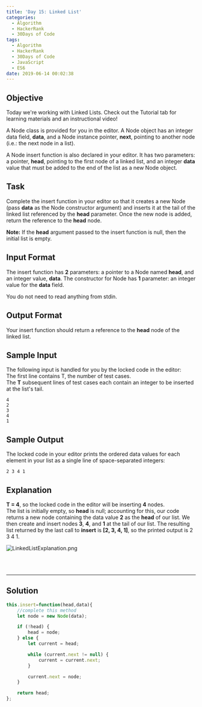```yaml
---
title: 'Day 15: Linked List'
categories:
  - Algorithm
  - HackerRank
  - 30Days of Code
tags:
  - Algorithm
  - HackerRank
  - 30Days of Code
  - JavaScript
  - ES6
date: 2019-06-14 00:02:38
---
```



## Objective

Today we're working with Linked Lists. Check out the Tutorial tab for learning materials and an instructional video!

A Node class is provided for you in the editor. A Node object has an integer data field, **data**, and a Node instance pointer, **next**, pointing to another node (i.e.: the next node in a list).

A Node insert function is also declared in your editor. It has two parameters: a pointer, **head**, pointing to the first node of a linked list, and an integer **data** value that must be added to the end of the list as a new Node object.


## Task

Complete the insert function in your editor so that it creates a new Node (pass **data** as the Node constructor argument) and inserts it at the tail of the linked list referenced by the **head** parameter. Once the new node is added, return the reference to the **head** node.

**Note:** If the **head** argument passed to the insert function is null, then the initial list is empty.


## Input Format

The insert function has **2** parameters: a pointer to a Node named **head**, and an integer value, **data**. 
The constructor for Node has **1** parameter: an integer value for the **data** field.

You do not need to read anything from stdin.


## Output Format

Your insert function should return a reference to the **head** node of the linked list.


## Sample Input

The following input is handled for you by the locked code in the editor: <br/>
The first line contains T, the number of test cases. <br/>
The **T** subsequent lines of test cases each contain an integer to be inserted at the list's tail.

```
4
2
3
4
1
```


## Sample Output

The locked code in your editor prints the ordered data values for each element in your list as a single line of space-separated integers:

```
2 3 4 1
```

## Explanation
   
**T = 4**, so the locked code in the editor will be inserting **4** nodes. <br/>
The list is initially empty, so **head** is null; accounting for this, our code returns a new node containing the data value **2** as the **head** of our list. We then create and insert nodes **3**, **4**, and **1** at the tail of our list. The resulting list returned by the last call to **insert** is **[2, 3, 4, 1]**, so the printed output is 2 3 4 1.

![LinkedListExplanation.png](https://s3.amazonaws.com/hr-challenge-images/17168/1456961238-28488bfa0d-LinkedListExplanation.png)

<br/>
<br/>

---

## Solution

```javascript
this.insert=function(head,data){
    //complete this method
    let node = new Node(data);

    if (!head) {
        head = node;
    } else {
        let current = head;

        while (current.next != null) {
            current = current.next;
        }

        current.next = node;
    }

    return head;
};
```